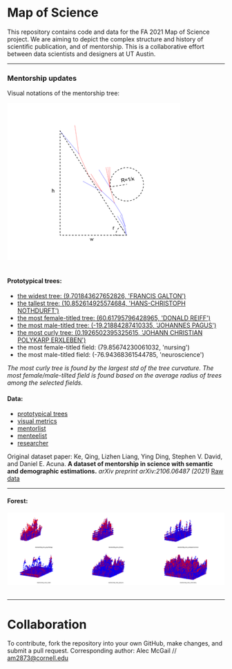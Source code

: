 # Map of Science

This repository contains code and data for the FA 2021 Map of Science project.
We are aiming to depict the complex structure and history of scientific publication, and of mentorship.
This is a collaborative effort between data scientists and designers at UT Austin.

***

### Mentorship updates

Visual notations of the mentorship tree:

<div>
  <img src="https://github.com/JialingJia/scimap-FA-2021/blob/main/mentorship/tree_annotation.png" width = "400"><br><br>
</div>

#### Prototypical trees:
- [the widest tree: (9.701843627652826, 'FRANCIS  GALTON')](https://github.com/JialingJia/scimap-FA-2021/blob/main/mentorship/prototypical%20tree/widest%20tree.svg)
- [the tallest tree: (10.852614925574684, 'HANS-CHRISTOPH  NOTHDURFT')](https://github.com/JialingJia/scimap-FA-2021/blob/main/mentorship/prototypical%20tree/tallest%20tree.svg)
- [the most female-titled tree: (60.61795796428965, 'DONALD  REIFF')](https://github.com/JialingJia/scimap-FA-2021/blob/main/mentorship/prototypical%20tree/female-tilted%20tree.svg)
- [the most male-titled tree: (-19.21884287410335, 'JOHANNES  PAGUS')](https://github.com/JialingJia/scimap-FA-2021/blob/main/mentorship/prototypical%20tree/male-tilted%20tree.svg)
- [the most curly tree: (0.1926502395325615, 'JOHANN CHRISTIAN POLYKARP ERXLEBEN')](https://github.com/JialingJia/scimap-FA-2021/blob/main/mentorship/prototypical%20tree/curly%20tree.svg)
- the most female-titled field: (79.85674230061032, 'nursing')
- the most male-titled field: (-76.94368361544785, 'neuroscience')

*The most curly tree is found by the largest std of the tree curvature.*
*The most female/male-tilted field is found based on the average radius of trees among the selected fields.*

#### Data:
- [prototypical trees](https://github.com/JialingJia/scimap-FA-2021/tree/main/mentorship/data/proto)
- [visual metrics](https://github.com/JialingJia/scimap-FA-2021/tree/main/mentorship/visual_metrics)
- [mentorlist](https://github.com/JialingJia/scimap-FA-2021/blob/main/mentorship/data/mentoradjacentlist.zip)
- [menteelist](https://github.com/JialingJia/scimap-FA-2021/blob/main/mentorship/data/menteeadjacentlist.zip)
- [researcher](https://github.com/JialingJia/scimap-FA-2021/blob/main/mentorship/data/researcherGender1.zip)

Original dataset paper: Ke, Qing, Lizhen Liang, Ying Ding, Stephen V. David, and Daniel E. Acuna. **A dataset of mentorship in science with semantic and demographic estimations.** *arXiv preprint arXiv:2106.06487 (2021)* [Raw data](https://zenodo.org/record/4917086)

***

#### Forest:
<div align='center'>
  <img src="https://github.com/JialingJia/scimap-FA-2021/blob/main/mentorship/visualization/6_discipline.png" width = "800"><br><br>
</div>

***

# Collaboration

To contribute, fork the repository into your own GitHub, make changes, and submit a pull request.
Corresponding author: Alec McGail // am2873@cornell.edu
